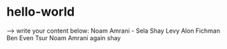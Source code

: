 # hello-world

--> write your content below:
Noam Amrani - Sela
Shay Levy
Alon Fichman
Ben Even Tsur
Noam Amrani again
shay
